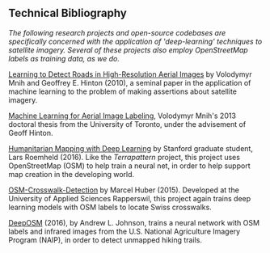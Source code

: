 ## Technical Bibliography

*The following research projects and open-source codebases are specifically concerned with the application of 'deep-learning' techniques to satellite imagery. Several of these projects also employ OpenStreetMap labels as training data, as we do.*

[Learning to Detect Roads in High-Resolution Aerial
Images](http://www.cs.toronto.edu/~fritz/absps/road_detection.pdf) by Volodymyr Mnih and Geoffrey E. Hinton (2010), a seminal paper in the application of machine learning to the problem of making assertions about satellite imagery. 
 
[Machine Learning for Aerial Image Labeling](https://www.cs.toronto.edu/~vmnih/docs/Mnih_Volodymyr_PhD_Thesis.pdf), Volodymyr Mnih's 2013 doctoral thesis from the University of Toronto, under the advisement of Geoff Hinton. 

[Humanitarian Mapping with Deep Learning](https://github.com/larsroemheld/OSM-HOT-ConvNet) by Stanford graduate student, Lars Roemheld (2016). Like the *Terrapattern* project, this project uses OpenStreetMap (OSM) to help train a neural net, in order to help support map creation in the developing world.

[OSM-Crosswalk-Detection](https://github.com/geometalab/OSM-Crosswalk-Detection) by Marcel Huber (2015). Developed at the University of Applied Sciences Rapperswil, this project again trains deep learning models with OSM labels to locate Swiss crosswalks.

[DeepOSM](https://github.com/trailbehind/DeepOSM) (2016), by Andrew L. Johnson, trains a neural network with OSM labels and infrared images from the U.S. National Agriculture Imagery Program (NAIP), in order to detect unmapped hiking trails.